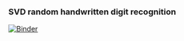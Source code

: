 ### SVD random handwritten digit recognition

[![Binder](http://mybinder.org/badge.svg)](http://mybinder.org/repo/kersulis/SVD-random-handwriting)
